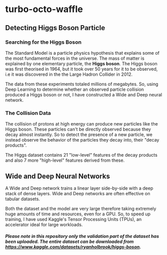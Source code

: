 # turbo-octo-waffle

## **Detecting Higgs Boson Particle**
### Searching for the Higgs Boson
The Standard Model is a particle physics hypothesis that explains some of the most fundamental forces in the universe. The mass of matter is explained by one elementary particle, the **Higgs boson**. The Higgs boson was first theorised in 1964, but it took over 50 years for it to be observed, i.e it was discovered in the the Large Hadron Collider in 2012. 

The data from these experiments totaled millions of megabytes. So, using Deep Learning to determine whether an observed particle collision produced a Higgs boson or not, I have constructed a Wide and Deep neural network.

### The Collision Data
The collision of protons at high energy can produce new particles like the Higgs boson. These particles can't be directly observed because they decay almost instantly. So to detect the presence of a new particle, we instead observe the behavior of the particles they decay into, their "decay products".

The Higgs dataset contains 21 "low-level" features of the decay products and also 7 more "high-level" features derived from these.

## Wide and Deep Neural Networks
A Wide and Deep network trains a linear layer side-by-side with a deep stack of dense layers. Wide and Deep networks are often effective on tabular datasets.

Both the dataset and the model are very large therefore taking extremely huge amounts of time and resources, even for a GPU. So, to speed up training, I have used Kaggle's Tensor Processing Units (TPUs), an accelerator ideal for large workloads.

##### Please note in this repository only the validation part of the dataset has been uploaded. The entire dataset can be downloaded from https://www.kaggle.com/datasets/ryanholbrook/higgs-boson.
